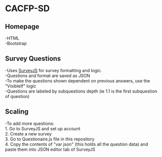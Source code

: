 # CACFP-SD

## Homepage<br/>
  -HTML<br/>
  -Bootstrap<br/>

## Survey Questions<br/>
  -Uses [SurveyJS](http://SurveyJS.io) for survey formatting and logic. <br/>
  -Questions and format are saved as JSON<br/>
  -To make the questions shown dependent on previous answers, use the "VisibleIf" logic<br/>
  -Questions are labeled by subquestions depth (ie 1.1 is the first subquestion of question)<br/>
  
## Scaling<br/>
  -To add more questions:<br/>
    1. Go to SurveyJS and set up account<br/>
    2. Create a new survey<br/>
    3. Go to Questionaire.js file in this repository<br/>
    4. Copy the contents of "var json" (this holds all the question data) and paste them into JSON editor tab of SurveyJS<br/>
